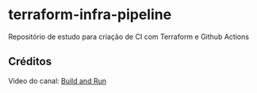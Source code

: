 # terraform-infra-pipeline
Repositório de estudo para criação de CI com Terraform e Github Actions


## Créditos
Video do canal: [Build and Run](https://www.youtube.com/watch?v=1TNAUW7_bC0)